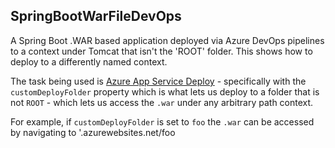 ## SpringBootWarFileDevOps

A Spring Boot .WAR based application deployed via Azure DevOps pipelines to a context under Tomcat that isn't the 'ROOT' folder. This shows how to deploy to a differently named context.

The task being used is [Azure App Service Deploy](https://github.com/microsoft/azure-pipelines-tasks/blob/master/Tasks/AzureRmWebAppDeploymentV4/README.md#deployment) - specifically with the `customDeployFolder` property which is what lets us deploy to a folder that is not `ROOT` - which lets us access the `.war` under any arbitrary path context.

For example, if `customDeployFolder` is set to `foo` the `.war` can be accessed by navigating to '<myappservice>.azurewebsites.net/foo
